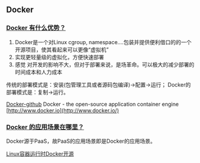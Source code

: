 ## Docker

### [Docker 有什么优势？](http://www.zhihu.com/question/22871084)

1. Docker是一个对Linux cgroup, namespace....包装并提供便利借口的的一个开源项目，使其看起来可以更像“虚拟机”
2. 实现更轻量级的虚拟化，方便快速部署
3. 感觉 对开发的影响不大，但对于部署来说，是场革命。可以极大的减少部署的时间成本和人力成本

传统的部署模式是：安装(包管理工具或者源码包编译)->配置->运行；
Docker的部署模式是：复制->运行。

[Docker-github](https://github.com/dotcloud/docker)
Docker - the open-source application container engine [http://www.docker.io](http://www.docker.io/)

### [Docker 的应用场景在哪里？](http://www.zhihu.com/question/22969309#answer-4607082)
Docker源于PaaS，故PaaS的应用场景即是Docker的应用场景。

[Linux容器运行时Docker开源](Linux容器运行时Docker开源)

